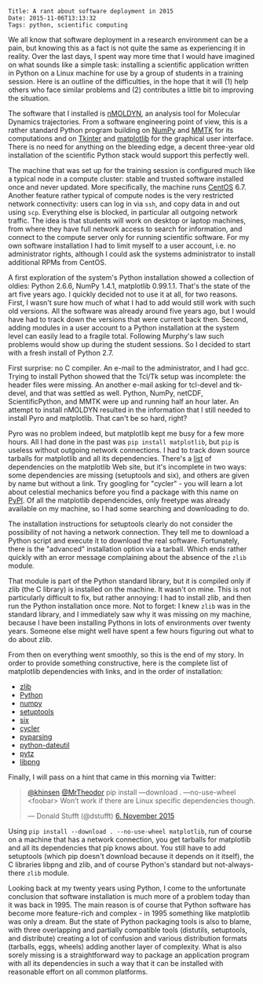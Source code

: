     Title: A rant about software deployment in 2015
    Date: 2015-11-06T13:13:32
    Tags: python, scientific computing

We all know that software deployment in a research environment can be a pain, but knowing this as a fact is not quite the same as experiencing it in reality. Over the last days, I spent way more time that I would have imagined on what sounds like a simple task: installing a scientific application written in Python on a Linux machine for use by a group of students in a training session. Here is an outline of the difficulties, in the hope that it will (1) help others who face similar problems and (2) contributes a little bit to improving the situation.

<!-- more -->

The software that I installed is [nMOLDYN](http://dirac.cnrs-orleans.fr/nMOLDYN/), an analysis tool for Molecular Dynamics trajectories. From a software engineering point of view, this is a rather standard Python program building on [NumPy](http://numpy.scipy.org) and [MMTK](http://dirac.cnrs-orleans.fr/MMTK) for its computations and on [Tkinter](https://wiki.python.org/moin/TkInter) and [matplotlib](http://matplotlib.org/) for the graphical user interface. There is no need for anything on the bleeding edge, a decent three-year old installation of the scientific Python stack would support this perfectly well.

The machine that was set up for the training session is configured much like a typical node in a compute cluster: stable and trusted software installed once and never updated. More specifically, the machine runs [CentOS](https://www.centos.org/) 6.7. Another feature rather typical of compute nodes is the very restricted network connectivity: users can log in via `ssh`, and copy data in and out using `scp`. Everything else is blocked, in particular all outgoing network traffic. The idea is that students will work on desktop or laptop machines, from where they have full network access to search for information, and connect to the compute server only for running scientific software. For my own software installation I had to limit myself to a user account, i.e. no administrator rights, although I could ask the systems administrator to install additional RPMs from CentOS.

A first exploration of the system's Python installation showed a collection of oldies: Python 2.6.6, NumPy 1.4.1, matplotlib 0.99.1.1. That's the state of the art five years ago. I quickly decided not to use it at all, for two reasons. First, I wasn't sure how much of what I had to add would still work with such old versions. All the software was already around five years ago, but I would have had to track down the versions that were current back then. Second, adding modules in a user account to a Python installation at the system level can easily lead to a fragile total. Following Murphy's law such problems would show up during the student sessions. So I decided to start with a fresh install of Python 2.7.

First surprise: no C compiler. An e-mail to the administrator, and I had gcc. Trying to install Python showed that the Tcl/Tk setup was incomplete: the header files were missing. An another e-mail asking for tcl-devel and tk-devel, and that was settled as well. Python, NumPy, netCDF, ScientificPython, and MMTK  were up and running half an hour later. An attempt to install nMOLDYN resulted in the information that I still needed to install Pyro and matplotlib. That can't be so hard, right?

Pyro was no problem indeed, but matplotlib kept me busy for a few more hours. All I had done in the past was `pip install matplotlib`, but `pip` is useless without outgoing network connections. I had to track down source tarballs for matplotlib and all its dependencies. There's a [list](http://matplotlib.org/users/installing.html) of dependencies on the matplotlib Web site, but it's incomplete in two ways: some dependencies are missing (setuptools and six), and others are given by name but without a link. Try googling for "cycler" - you will learn a lot about celestial mechanics before you find a package with this name on [PyPI](https://pypi.python.org/pypi). Of all the matplotlib dependencides, only freetype was already available on my machine, so I had some searching and downloading to do.

The installation instructions for setuptools clearly do not consider the possibility of not having a network connection. They tell me to download a Python script and execute it to download the real software. Fortunately, there is the "advanced" installation option via a tarball. Which ends rather quickly with an error message complaining about the absence of the `zlib` module.

That module is part of the Python standard library, but it is compiled only if zlib (the C library) is installed on the machine. It wasn't on mine. This is not particularly difficult to fix, but rather annoying: I had to install zlib, and then run the Python installation once more. Not to forget: I knew `zlib` was in the standard library, and I immediately saw why it was missing on my machine, because I have been installing Pythons in lots of environments over twenty years. Someone else might well have spent a few hours figuring out what to do about zlib.

From then on everything went smoothly, so this is the end of my story. In order to provide something constructive, here is the complete list of matplotlib dependencies with links, and in the order of installation:

 - [zlib](http://www.zlib.net/)
 - [Python](http://www.python.org/)
 - [numpy](http://www.numpy.org/)
 - [setuptools](http://pypi.python.org/pypi/setuptools)
 - [six](http://pypi.python.org/pypi/six)
 - [cycler](http://pypi.python.org/pypi/Cycler)
 - [pyparsing](http://pypi.python.org/pypi/pyparsing)
 - [python-dateutil](http://pypi.python.org/pypi/python-dateutil)
 - [pytz](http://pypi.python.org/pypi/pytz)
 - [libpng](http://www.libpng.org/pub/png/libpng.html)

Finally, I will pass on a hint that came in this morning via Twitter:

<blockquote class="twitter-tweet" lang="de"><p lang="en" dir="ltr"><a href="https://twitter.com/khinsen">@khinsen</a> <a href="https://twitter.com/MrTheodor">@MrTheodor</a> pip install —download . —no-use-wheel &lt;foobar&gt;&#10;&#10;Won’t work if there are Linux specific dependencies though.</p>&mdash; Donald Stufft (@dstufft) <a href="https://twitter.com/dstufft/status/662620534010740736">6. November 2015</a></blockquote>
<script async src="//platform.twitter.com/widgets.js" charset="utf-8"></script>

Using `pip install --download . --no-use-wheel matplotlib`, run of course on a machine that has a network connection, you get tarballs for matplotlib and all its dependencies that pip knows about. You still have to add setuptools (which pip doesn't download because it depends on it itself), the C libraries libpng and zlib, and of course Python's standard but not-always-there `zlib` module.

Looking back at my twenty years using Python, I come to the unfortunate conclusion that software installation is much more of a problem today than it was back in 1995. The main reason is of course that Python software has become more feature-rich and complex - in 1995 something like matplotlib was only a dream. But the state of Python packaging tools is also to blame, with three overlapping and partially compatible tools (distutils, setuptools, and distribute) creating a lot of confusion and various distribution formats (tarballs, eggs, wheels) adding another layer of complexity. What is also sorely missing is a straightforward way to package an application program with all its dependencies in such a way that it can be installed with reasonable effort on all common platforms.
